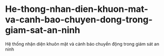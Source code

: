 # He-thong-nhan-dien-khuon-mat-va-canh-bao-chuyen-dong-trong-giam-sat-an-ninh
Hệ thống nhận diện khuôn mặt và cảnh báo chuyển động trong giám sát an ninh
